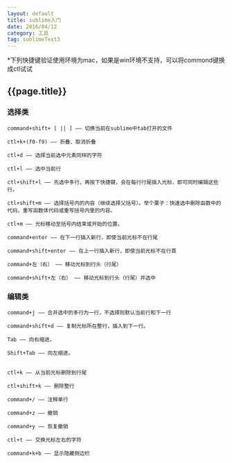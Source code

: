 ```yaml
---
layout: default
title: sublime入门
date: 2016/04/12
category: 工具
tag: sublimeText3
---
```


*下列快捷键验证使用环境为mac，如果是win环境不支持，可以将commond键换成ctl试试


## {{page.title}}

### 选择类

```
command+shift+ [ || ] —— 切换当前在sublime中tab打开的文件

ctl+k+(f0-f9) —— 折叠、取消折叠

ctl+d —— 选择当前选中元素同样的字符

ctl+l —— 选中当前行

ctl+shift+l —— 先选中多行，再按下快捷键，会在每行行尾插入光标，即可同时编辑这些行。 

ctl+shift+m —— 选择括号内的内容（继续选择父括号）。举个栗子：快速选中删除函数中的代码，重写函数体代码或重写括号内里的内容。

ctl+m —— 光标移动至括号内结束或开始的位置。

command+enter —— 在下一行插入新行，即使当前光标不在行尾

command+shift+enter —— 在上一行插入新行，即使当前光标不在行首

command+左（右） —— 移动光标到行头（行尾）

command+shift+左（右） —— 移动光标到行头（行尾）并选中
```

### 编辑类


```
command+j —— 合并选中的多行为一行，不选择则默认当前行和下一行

command+shift+d —— 复制光标所在整行，插入到下一行。

Tab —— 向右缩进。

Shift+Tab —— 向左缩进。


ctl+k —— 从当前光标删除到行尾

ctl+shift+k —— 删除整行

command+/ —— 注释单行

command+z —— 撤销

command+y —— 恢复撤销

ctl+t —— 交换光标左右的字符

command+k+b —— 显示隐藏侧边栏
```
























